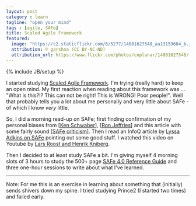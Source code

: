 ```yaml
---
layout: post
category : learn
tagline: "open your mind"
tags : [agile, SAFe]
title: Scaled Agile Framework
featured:
  image: "https://c2.staticflickr.com/6/5277/14081627548_aa13159684_b.jpg"
  attribution: © garshna (CC BY-NC-ND)
  attribution_url: https://www.flickr.com/photos/coplanar/14081627548/
---
```


{% include JB/setup %}

I started studying [Scaled Agile Framework][SAFe].
I'm trying (really hard) to keep an open mind.
My first reaction when reading about this framework was ... 
"What is this?!? This can not be right! This is WRONG! Poor people!".
Well that probably tells you a lot about me personally
and very little about SAFe - of which I know _very_ little.

So, I did a morning read-up on SAFe; 
first finding confirmation of my personal biases 
from [[Ken Schwaber]], [[Ron Jeffries]] 
and this article with some fairly sound [[SAFe criticism]].
Then I read an InfoQ article by [Lyssa Adkins on SAFe]
pointing out some good stuff. I watched this video on Youtube by 
[Lars Roost and Henrik Kniberg].

Then I decided to at least study SAFe a bit. 
I'm giving myself 4 morning slots of 3 hours to study the 500+ page
[SAFe 4.0 Reference Guide] and three one-hour sessions 
to write about what I've learned. 

---

Note: 
For me this is an exercise in learning about something 
that (initially) sends shivers down my spine. 
I tried studying Prince2 (I started two times) and failed early.


 [SAFe criticism]: http://scrumorakel.de/blog/index.php?/archives/45-A-critical-view-on-SAFe.html
 [Ken Schwaber]: https://kenschwaber.wordpress.com/2013/08/06/unsafe-at-any-speed/
 [Ron Jeffries]: http://ronjeffries.com/xprog/articles/safe-good-but-not-good-enough/

 [Ian Mitchel on SAFe]: https://dzone.com/articles/method-wars-scrum-vs-safe

 [Lyssa Adkins on SAFe]: http://www.infoq.com/articles/agile-coaches-coach-view-safe

 [Lars Roost and Henrik Kniberg]: https://youtu.be/TolNkqyvieE

 [SAFe 4.0 Reference Guide]: http://my.safaribooksonline.com/book/software-engineering-and-development/agile-development/9780134538297

 [Nexus]: https://www.scrum.org/Resources/The-Nexus-Guide
 [LESS]: http://less.works/
 [SAFe]: http://scaledagileframework.com/
 [LAFABLE]: https://www.mountaingoatsoftware.com/blog/introducing-the-lafable-process-for-scaling-agile

<!--
SAFe is good. It's just not good enough. It provides some benefit, but endangers an organization's progress toward really high functioning. As someone who has been in the Agile movement since before it started, I do not like it. It's fast food. You can do better.

[Ron Jeffries]
-->

